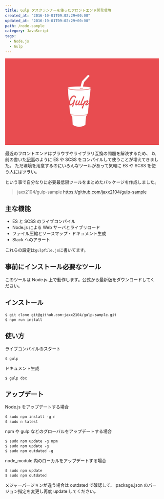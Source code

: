 ```yaml
---
title: Gulp タスクランナーを使ったフロントエンド開発環境
created_at: "2016-10-01T09:02:29+00:00"
updated_at: "2016-10-01T09:02:29+00:00"
path: /node-sample
category: JavaScript
tags:
  - Node.js
  - Gulp
---
```


![](./gulp.jpg)

最近のフロントエンドはブラウザやライブラリ互換の問題を解決するため、
以前の書いた[記事](https://jaxx2104.info/bebel-es2015/)のように ES や SCSS をコンパイルして使うことが増えてきました。
ただ環境を用意するのにいろんなツールがあって気軽に ES や SCSS を使う人にはツラい。

という事で自分なりに必要最低限ツールをまとめたパッケージを作成しました。

> jaxx2104/gulp-sample
> https://github.com/jaxx2104/gulp-sample

## 主な機能

- ES と SCSS のライブコンパイル
- Node.js による Web サーバとライブリロード
- ファイル圧縮とソースマップ・ドキュメント生成
- Slack へのアラート

これらの設定は`gulpfile.js`に書いてます。

## 事前にインストール必要なツール

このツールは Node.js 上で動作します。公式から最新版をダウンロードしてください。

<!--more-->

## インストール

```
$ git clone git@github.com:jaxx2104/gulp-sample.git
$ npm run install
```

## 使い方

ライブコンパイルのスタート

```
$ gulp
```

ドキュメント生成

```
$ gulp doc
```

## アップデート

Node.js をアップデートする場合

```
$ sudo npm install -g n
$ sudo n latest
```

npm や gulp などのグローバルをアップデートする場合

```
$ sudo npm update -g npm
$ sudo npm update -g
$ sudo npm outdated -g
```

node_module 内のローカルをアップデートする場合

```
$ sudo npm update
$ sudo npm outdated
```

メジャーバージョンが違う場合は outdated で確認して、
package.json のバージョン指定を変更し再度 update してください。
